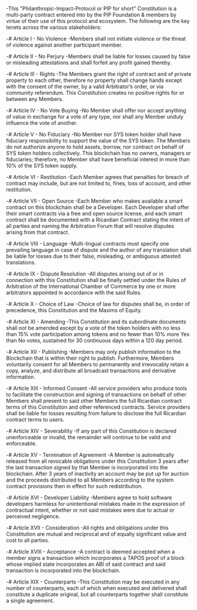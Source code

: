 -This "Philanthropic-Impact-Protocol or PIP for short" Constitution is a multi-party contract entered into by the PIP Foundation & members by virtue of their use of this protocol and ecosystem. The following are the key tenets across the various stakeholders:

-# Article I - No Violence
-Members shall not initiate violence or the threat of violence against another participant member.

-# Article II - No Perjury
-Members shall be liable for losses caused by false or misleading attestations and shall forfeit any profit gained thereby. 

-# Article III - Rights
-The Members grant the right of contract and of private property to each other, therefore no property shall change hands except with the consent of the owner, by a valid Arbitrator’s order, or via community referendum. This Constitution creates no positive rights for or between any Members.

-# Article IV - No Vote Buying
-No Member shall offer nor accept anything of value in exchange for a vote of any type, nor shall any Member unduly influence the vote of another.

-# Article V - No Fiduciary 
-No Member nor SYS token holder shall have fiduciary responsibility to support the value of the SYS token. The Members do not authorize anyone to hold assets, borrow, nor contract on behalf of SYS token holders collectively. This blockchain has no owners, managers or fiduciaries; therefore, no Member shall have beneficial interest in more than 10% of the SYS token supply.

-# Article VI - Restitution
-Each Member agrees that penalties for breach of contract may include, but are not limited to, fines, loss of account, and other restitution.

-# Article VII  - Open Source
-Each Member who makes available a smart contract on this blockchain shall be a Developer. Each Developer shall offer their smart contracts via a free and open source license, and each smart contract shall be documented with a Ricardian Contract stating the intent of all parties and naming the Arbitration Forum that will resolve disputes arising from that contract.

-# Article VIII - Language
-Multi-lingual contracts must specify one prevailing language in case of dispute and the author of any translation shall be liable for losses due to their false, misleading, or ambiguous attested translations. 

-# Article IX - Dispute Resolution
-All disputes arising out of or in connection with this Constitution shall be finally settled under the Rules of Arbitration of the International Chamber of Commerce by one or more arbitrators appointed in accordance with the said Rules.

-# Article X - Choice of Law
-Choice of law for disputes shall be, in order of precedence, this Constitution and the Maxims of Equity.

-# Article XI - Amending
-This Constitution and its subordinate documents shall not be amended except by a vote of the token holders with no less than 15% vote participation among tokens and no fewer than 10% more Yes than No votes, sustained for 30 continuous days within a 120 day period.

-# Article XII - Publishing
-Members may only publish information to the Blockchain that is within their right to publish. Furthermore, Members voluntarily consent for all Members to permanently and irrevocably retain a copy, analyze, and distribute all broadcast transactions and derivative information.

-# Article XIII - Informed Consent 
-All service providers who produce tools to facilitate the construction and signing of transactions on behalf of other Members shall present to said other Members the full Ricardian contract terms of this Constitution and other referenced contracts. Service providers shall be liable for losses resulting from failure to disclose the full Ricardian contract terms to users.

-# Article XIV - Severability
-If any part of this Constitution is declared unenforceable or invalid, the remainder will continue to be valid and enforceable.

-# Article XV - Termination of Agreement 
-A Member is automatically released from all revocable obligations under this Constitution 3 years after the last transaction signed by that Member is incorporated into the blockchain. After 3 years of inactivity an account may be put up for auction and the proceeds distributed to all Members according to the system contract provisions then in effect for such redistribution.

-# Article XVI - Developer Liability
-Members agree to hold software developers harmless for unintentional mistakes made in the expression of contractual intent, whether or not said mistakes were due to actual or perceived negligence.

-# Article XVII - Consideration 
-All rights and obligations under this Constitution are mutual and reciprocal and of equally significant value and cost to all parties.

-# Article XVIII - Acceptance
-A contract is deemed accepted when a member signs a transaction which incorporates a TAPOS proof of a block whose implied state incorporates an ABI of said contract and said transaction is incorporated into the blockchain.

-# Article XIX - Counterparts
-This Constitution may be executed in any number of counterparts, each of which when executed and delivered shall constitute a duplicate original, but all counterparts together shall constitute a single agreement.
